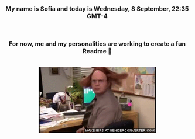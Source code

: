 


<div align="center">
<h3 >My name is Sofia and today is Wednesday, 8 September, 22:35 GMT-4</h3><br>
<h3 >For now, me and my personalities are working to create a fun Readme 👋
</h3><br>
<img src='img/dwight.gif' alt='working...'/>
</div>
